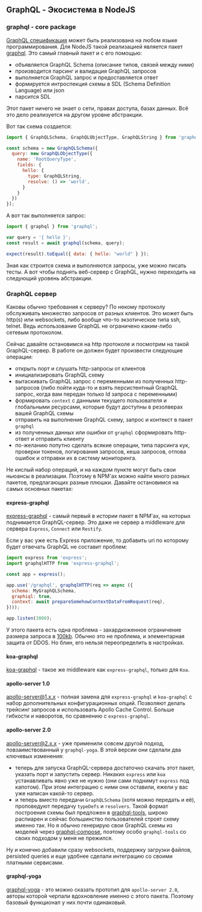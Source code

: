 ## GraphQL - Экосистема в NodeJS

### graphql - core package
[GraphQL спецификация](https://github.com/facebook/graphql) может быть реализована на любом языке программирования. Для NodeJS такой реализацией является пакет [graphql](https://github.com/graphql/graphql-js). Это самый главный пакет и с его помощью: 
- объявляется GraphQL Schema (описание типов, связей между ними)
- производится парсинг и валидация GraphQL запросов
- выполняется GraphQL запрос и предоставляется ответ
- формируется интроспекция схемы в SDL (Schema Definition Language) или json
- парсится SDL

Этот пакет ничего не знает о сети, правах доступа, базах данных. Всё это дело реализуется на другом уровне абстракции.

Вот так схема создается:
```js
import { GraphQLSchema, GraphQLObjectType, GraphQLString } from 'graphql';

const schema = new GraphQLSchema({
  query: new GraphQLObjectType({
    name: 'RootQueryType',
    fields: {
      hello: {
        type: GraphQLString,
        resolve: () => 'world',
      }
    }
  })
});
```

А вот так выполняется запрос:
```js
import { graphql } from 'graphql';

var query = '{ hello }';
const result = await graphql(schema, query);

expect(result).toEqual({ data: { hello: "world" } });
```

Зная как строится схема и выполняются запросы, уже можно писать тесты.
А вот чтобы поднять веб-сервер с GraphQL, нужно переходить на следующий уровень абстракции.

### GraphQL сервер

Каковы обычно требования к серверу? По некому протоколу обслуживать множество запросов от разных клиентов. Это может быть http(s) или websockets, либо вообще что-то экзотическое типа ssh, telnet. Ведь использование GraphQL не ограничено каким-либо сетевым протоколом.

Cейчас давайте остановимся на http протоколе и посмотрим на такой GraphQL-сервер. В работе он должен будет произвести следующие операции:
- открыть порт и слушать http-запросы от клиентов
- инициализировать GraphQL схему
- вытаскивать GraphQL запрос с переменными из полученных http-запросов (либо пойти куда-то и взять персистентный GraphQL запрос, когда вам передан только Id запроса с переменными)
- формировать `context` с данными текущего пользователя и глобальными ресурсами, которые будут доступны в резолверах вашей GraphQL схемы
- отправить на выполнение GraphQL схему, запрос и контекст в пакет `graphql`
- из полученных данных или ошибки от `graphql` сформировать http-ответ и отправить клиенту
- по-желанию попутно сделать всякие операции, типа парсинга кук, проверки токенов, логирования запросов, кеша запросов, отлова ошибок и отправки их в систему мониторинга.

Не кислый набор операций, и на каждом пункте могут быть свои ньюансы в реализации. Поэтому в NPM'ах можно найти много разных пакетов, предлагающих разные плюшки. Давайте остановимся на самых основных пакетах: 

#### express-graphql

[express-graphql](https://github.com/graphql/express-graphql) - самый первый в истории пакет в NPM'ах, на которых поднимается GraphQL-сервер. Это даже не сервер а middleware для сервера `Express`, `Connect` или `Restify`. 

Если у вас уже есть Express приложение, то добавить uri по которому будет отвечать GraphQL не составит проблем:
```js
import express from 'express';
import graphqlHTTP from 'express-graphql';

const app = express();

app.use('/graphql', graphqlHTTP(req => async ({
  schema: MyGraphQLSchema,
  graphiql: true,
  context: await prepareSomehowContextDataFromRequest(req),
})));

app.listen(3000);
```

У этого пакета есть одна проблема - захардкоженное ограничение размера запроса в [100kb](https://github.com/graphql/express-graphql/blob/41e26f803f4bf6888a4dedf9af99153892d13eb4/src/parseBody.js#L114). Обычно это не проблема, и элементарная защита от DDOS. Но блин, его нельзя переопределить в настройках.

#### koa-graphql
[koa-graphql](https://github.com/chentsulin/koa-graphql) - такое же middleware как `express-graphql`, только для `Koa`.

#### apollo-server 1.0
[apollo-server@1.x.x](https://github.com/apollographql/apollo-server/tree/version-1) - полная замена для `express-graphql` и `koa-graphql` с набор дополнительных конфигурационных опций. Позволяют делать трейсинг запросов и использовать Apollo Cache Control. Больше гибкости и наворотов, по сравнению с `express-graphql`.

#### apollo-server 2.0
[apollo-server@2.x.x](https://github.com/apollographql/apollo-server/tree/version-2) - уже применили совсем другой подход, повзаимствованный у `graphql-yoga`. В этой версии они сделали два ключевых изменения:
- теперь для запуска GraphQL-сервера достаточно скачать этот пакет, указать порт и запустить сервер. Никаких `express` или `koa` устанавливать явно уже не нужно (они сами поднимут `express` под капотом). При этом интеграцию с ними они оставили, ежели у вас уже написан какой-то сервер.
- и теперь вместо передачи `GraphQLSchema` (хотя можно передать и её), проповедуют передачу `typeDefs` и `resolvers`. Такой формат построения схемы был предложен в [graphql-tools](https://github.com/apollographql/graphql-tools), широко распиарен и сейчас большинство пользователей строят схему именно так. Но я обычно генерирую свои GraphQL схемы из моделей через [graphql-compose](https://github.com/graphql-compose/graphql-compose), поэтому особо `graphql-tools` cо своих подходом у меня не прежился.

Ну и конечно добавили сразу websockets, поддержку загрузки файлов, persisted queries и еще удобнее сделали интеграцию со своими платными сервисами.

#### graphql-yoga 
[graphql-yoga](https://github.com/prisma/graphql-yoga) - это можно сказать прототип для `apollo-server 2.0`, авторы которой черпали вдохновление именно с этого пакета. Поэтому базовый функционал у них почти одинаковый.